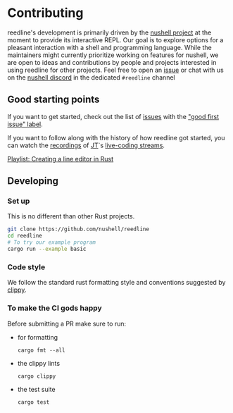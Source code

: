 # Contributing

reedline's development is primarily driven by the [nushell project](https://github.com/nushell) at the moment to provide its interactive REPL.
Our goal is to explore options for a pleasant interaction with a shell and programming language.
While the maintainers might currently prioritize working on features for nushell, we are open to ideas and contributions by people and projects interested in using reedline for other projects.
Feel free to open an [issue](https://github.com/nushell/reedline/issues/new/choose) or chat with us on the [nushell discord](https://discordapp.com/invite/NtAbbGn) in the dedicated `#reedline` channel

## Good starting points

If you want to get started, check out the list of [issues](https://github.com/nushell/reedline/issues) with the ["good first issue" label](https://github.com/nushell/reedline/issues?q=is%3Aissue+is%3Aopen+label%3A%22good+first+issue%22).

If you want to follow along with the history of how reedline got started, you can watch the [recordings](https://youtube.com/playlist?list=PLP2yfE2-FXdQw0I6O4YdIX_mzBeF5TDdv) of [JT](https://github.com/jntrnr)`s [live-coding streams](https://www.twitch.tv/jntrnr).

[Playlist: Creating a line editor in Rust](https://youtube.com/playlist?list=PLP2yfE2-FXdQw0I6O4YdIX_mzBeF5TDdv)

## Developing

### Set up

This is no different than other Rust projects.

```bash
git clone https://github.com/nushell/reedline
cd reedline
# To try our example program
cargo run --example basic
```

### Code style

We follow the standard rust formatting style and conventions suggested by [clippy](https://github.com/rust-lang/rust-clippy).

### To make the CI gods happy

Before submitting a PR make sure to run:

- for formatting

  ```shell
  cargo fmt --all
  ```

- the clippy lints

  ```shell
  cargo clippy
  ```

- the test suite

  ```shell
  cargo test
  ```
